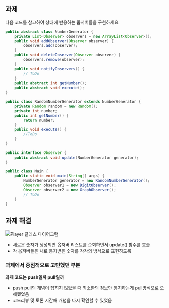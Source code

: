 ## 과제

다음 코드를 참고하여 상태에 반응하는 옵저버들을 구현하세요

```java
public abstract class NumberGenerator {
    private List<Observer> observers = new ArrayList<Observer>();
    public void addObserver(Observer observer) {
        observers.add(observer);
    }
    public void deleteObserver(Observer observer) {
        observers.remove(observer);
    }
    public void notifyObservers() {
        // ToDo
    }
    public abstract int getNumber();
    public abstract void execute();
}

public class RandomNumberGenerator extends NumberGenerator {
    private Random random = new Random();
    private int number;
    public int getNumber() {
        return number;
    }
    public void execute() {
        //ToDo
    }
}

public interface Observer {
    public abstract void update(NumberGenerator generator);
}

public class Main {
    public static void main(String[] args) {
        NumberGenerator generator = new RandomNumberGenerator();
        Observer observer1 = new DigitObserver();
        Observer observer2 = new GraphObserver();
        // ToDo
    }
}
```

## 과제 해결

![Player 클래스 다이어그램](https://github.com/notusing11/java_design_pattern_study/blob/main/Design%20Patterns/observerPattern/example/Number.jpg?raw=true)

- 새로운 숫자가 생성되면 옵저버 리스트를 순회하면서 update() 함수를 호출
- 각 옵저버들은 새로 통지받은 숫자를 각각의 방식으로 표현하도록

### 과제에서 중점적으로 고민했던 부분

**과제 코드는 push일까 pull일까**
- push pull의 개념이 잡히지 않았을 때 최소한의 정보만 통지하는게 pull방식으로 오해했었음
- 코드리뷰 및 토론 시간때 개념을 다시 확인할 수 있었음
